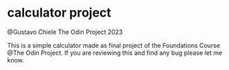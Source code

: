 # calculator project
@Gustavo Chiele
The Odin Project 2023

This is a simple calculator made as final project of the Foundations Course @The Odin Project.
If you are reviewing this and find any bug please let me know. 